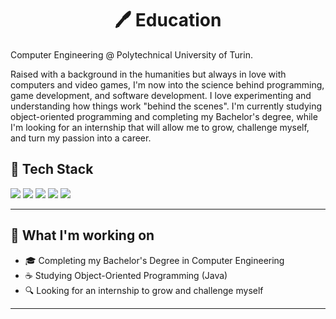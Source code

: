 <h1 align="center">🖊 Education</h1>

<p align=left>
Computer Engineering @ Polytechnical University of Turin.

Raised with a background in the humanities but always in love with computers and video games, I'm now into the science behind programming, game development, and software development. I love experimenting and understanding how things work "behind the scenes". I'm currently studying object-oriented programming and completing my Bachelor's degree, while I'm looking for an internship that will allow me to grow, challenge myself, and turn my passion into a career.
</p>

## 🧰 Tech Stack

<p align="left">
  <img src="https://img.shields.io/badge/Python-3776AB?style=for-the-badge&logo=python&logoColor=white"/>
  <img src="https://img.shields.io/badge/C-00599C?style=for-the-badge&logo=c&logoColor=white"/>
  <img src="https://img.shields.io/badge/Java-007396?style=for-the-badge&logo=openjdk&logoColor=white"/>
  <img src="https://img.shields.io/badge/Git-F05032?style=for-the-badge&logo=git&logoColor=white"/>
  <img src="https://img.shields.io/badge/Docker-2496ED?style=for-the-badge&logo=docker&logoColor=white"/>
</p>

---

## 📌 What I'm working on
- 🎓 Completing my Bachelor's Degree in Computer Engineering  
- ☕ Studying Object-Oriented Programming (Java)  
- 🔍 Looking for an internship to grow and challenge myself  

---
